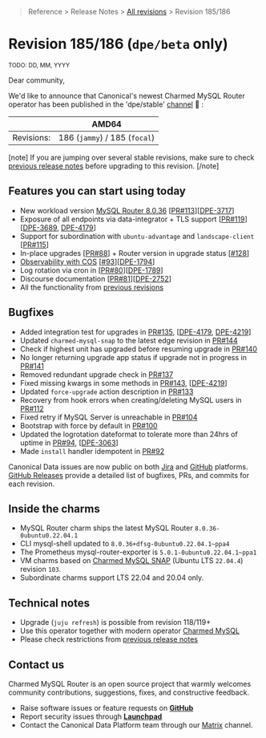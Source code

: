 >Reference > Release Notes > [All revisions](/t/12318) > Revision 185/186
# Revision 185/186 (`dpe/beta` only)

<sub>TODO: DD, MM, YYYY</sub>

Dear community,

We'd like to announce that Canonical's newest Charmed MySQL Router operator has been published in the 'dpe/stable' [channel](/t/12318?channel=dpe/candidate) :tada: :

|   |AMD64|
|---:|:---:|
| Revisions: | 186 (`jammy`) / 185 (`focal`) | 

[note]
If you are jumping over several stable revisions, make sure to check [previous release notes](/t/12318?channel=dpe/candidate) before upgrading to this revision.
[/note]  

## Features you can start using today

* New workload version [MySQL Router 8.0.36](https://dev.mysql.com/doc/relnotes/mysql/8.0/en/news-8-0-36.html) [[PR#113](https://github.com/canonical/mysql-router-operator/pull/113)][[DPE-3717](https://warthogs.atlassian.net/browse/DPE-3717)]
* Exposure of all endpoints via data-integrator + TLS support [[PR#119](https://github.com/canonical/mysql-router-operator/pull/119)][[DPE-3689](https://warthogs.atlassian.net/browse/DPE-3689), [DPE-4179](https://warthogs.atlassian.net/browse/DPE-4179)]
* Support for subordination with `ubuntu-advantage` and `landscape-client` [[PR#115](https://github.com/canonical/mysql-router-operator/pull/115)]
* In-place upgrades [[PR#88](https://github.com/canonical/mysql-router-operator/pull/88)] + Router version in upgrade status [[#128](https://github.com/canonical/mysql-router-operator/pull/128)]
* [Observability with COS](/t/14094) [[#93](https://github.com/canonical/mysql-router-operator/pull/93)][[DPE-1794](https://warthogs.atlassian.net/browse/DPE-1794)]
* Log rotation via cron in [[PR#80](https://github.com/canonical/mysql-router-operator/pull/80)][[DPE-1789](https://warthogs.atlassian.net/browse/DPE-1789)]
* Discourse documentation [[PR#81](https://github.com/canonical/mysql-router-operator/pull/81)][[DPE-2752](https://warthogs.atlassian.net/browse/DPE-2752)]
* All the functionality from [previous revisions](/t/12318)  

## Bugfixes

* Added integration test for upgrades in [PR#135](https://github.com/canonical/mysql-router-operator/pull/135), [[DPE-4179](https://warthogs.atlassian.net/browse/DPE-4179), [DPE-4219](https://warthogs.atlassian.net/browse/DPE-4219)]
* Updated `charmed-mysql-snap` to the latest edge revision in [PR#144](https://github.com/canonical/mysql-router-operator/pull/144)
* Check if highest unit has upgraded before resuming upgrade in [PR#140](https://github.com/canonical/mysql-router-operator/pull/140)
* No longer returning upgrade app status if upgrade not in progress in [PR#141](https://github.com/canonical/mysql-router-operator/pull/141)
* Removed redundant upgrade check  in [PR#137](https://github.com/canonical/mysql-router-operator/pull/137)
* Fixed missing kwargs in some methods in [PR#143](https://github.com/canonical/mysql-router-operator/pull/143), [[DPE-4219](https://warthogs.atlassian.net/browse/DPE-4219)]
* Updated `force-upgrade` action description in [PR#133](https://github.com/canonical/mysql-router-operator/pull/133)
* Recovery from hook errors when creating/deleting MySQL users in [PR#112](https://github.com/canonical/mysql-router-operator/pull/112)
* Fixed retry if MySQL Server is unreachable in [PR#104](https://github.com/canonical/mysql-router-operator/pull/104)
* Bootstrap with force by default in [PR#100](https://github.com/canonical/mysql-router-operator/pull/100)
* Updated the logrotation dateformat to tolerate more than 24hrs of uptime in [PR#94](https://github.com/canonical/mysql-router-operator/pull/94), [[DPE-3063](https://warthogs.atlassian.net/browse/DPE-3063)] 
* Made `install` handler idempotent in [PR#92](https://github.com/canonical/mysql-router-operator/pull/92)

Canonical Data issues are now public on both [Jira](https://warthogs.atlassian.net/jira/software/c/projects/DPE/issues/) and [GitHub](https://github.com/canonical/mysql-router-operator/issues) platforms.  
[GitHub Releases](https://github.com/canonical/mysql-router-operator/releases) provide a detailed list of bugfixes, PRs, and commits for each revision.  

## Inside the charms

* MySQL Router charm ships the latest MySQL Router `8.0.36-0ubuntu0.22.04.1`
* CLI mysql-shell updated to `8.0.36+dfsg-0ubuntu0.22.04.1~ppa4`
* The Prometheus mysql-router-exporter is `5.0.1-0ubuntu0.22.04.1~ppa1`
* VM charms based on [Charmed MySQL SNAP](https://github.com/canonical/charmed-mysql-snap) (Ubuntu LTS `22.04.4`) revision `103`.
* Subordinate charms support LTS 22.04 and 20.04 only.

## Technical notes

* Upgrade (`juju refresh`) is possible from revision 118/119+
* Use this operator together with modern operator [Charmed MySQL](https://charmhub.io/mysql)
* Please check restrictions from [previous release notes](https://charmhub.io/mysql-router/docs/r-releases?channel=dpe/edge) 

## Contact us

Charmed MySQL Router is an open source project that warmly welcomes community contributions, suggestions, fixes, and constructive feedback.  
* Raise software issues or feature requests on [**GitHub**](https://github.com/canonical/mysql-router-operator/issues)  
*  Report security issues through [**Launchpad**](https://wiki.ubuntu.com/DebuggingSecurity#How%20to%20File)  
* Contact the Canonical Data Platform team through our [Matrix](https://matrix.to/#/#charmhub-data-platform:ubuntu.com) channel.